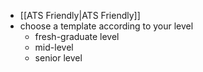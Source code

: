 - [[ATS Friendly|ATS Friendly]]
- choose a template according to your level
	- fresh-graduate level
	- mid-level
	- senior level